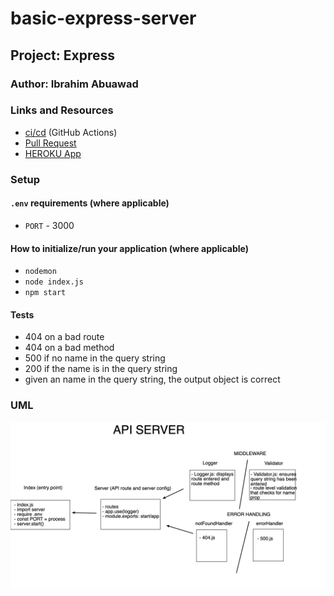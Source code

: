 # basic-express-server
## Project: Express

### Author: Ibrahim Abuawad

### Links and Resources

- [ci/cd]() (GitHub Actions)
- [Pull Request]()
- [HEROKU App]()

### Setup

#### `.env` requirements (where applicable)

- `PORT` - 3000

#### How to initialize/run your application (where applicable)

- `nodemon`
- `node index.js`
- `npm start`


#### Tests

- 404 on a bad route
- 404 on a bad method
- 500 if no name in the query string
- 200 if the name is in the query string
- given an name in the query string, the output object is correct
### UML
![UML](./UML.png)